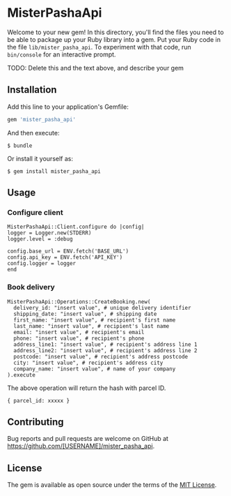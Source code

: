 # MisterPashaApi

Welcome to your new gem! In this directory, you'll find the files you need to be able to package up your Ruby library into a gem. Put your Ruby code in the file `lib/mister_pasha_api`. To experiment with that code, run `bin/console` for an interactive prompt.

TODO: Delete this and the text above, and describe your gem

## Installation

Add this line to your application's Gemfile:

```ruby
gem 'mister_pasha_api'
```

And then execute:

    $ bundle

Or install it yourself as:

    $ gem install mister_pasha_api

## Usage

### Configure client

```
MisterPashaApi::Client.configure do |config|
logger = Logger.new(STDERR)
logger.level = :debug

config.base_url = ENV.fetch('BASE_URL')
config.api_key = ENV.fetch('API_KEY')
config.logger = logger
end
```

### Book delivery

```
MisterPashaApi::Operations::CreateBooking.new(
  delivery_id: "insert value", # unique delivery identifier
  shipping_date: "insert value", # shipping date
  first_name: "insert value", # recipient's first name
  last_name: "insert value", # recipient's last name
  email: "insert value", # recipient's email
  phone: "insert value", # recipient's phone
  address_line1: "insert value", # recipient's address line 1
  address_line2: "insert value", # recipient's address line 2
  postcode: "insert value", # recipient's address postcode
  city: "insert value", # recipient's address city
  company_name: "insert value", # name of your company
).execute
```

The above operation will return the hash with parcel ID.

```
{ parcel_id: xxxxx }
```

## Contributing

Bug reports and pull requests are welcome on GitHub at https://github.com/[USERNAME]/mister_pasha_api.

## License

The gem is available as open source under the terms of the [MIT License](https://opensource.org/licenses/MIT).
